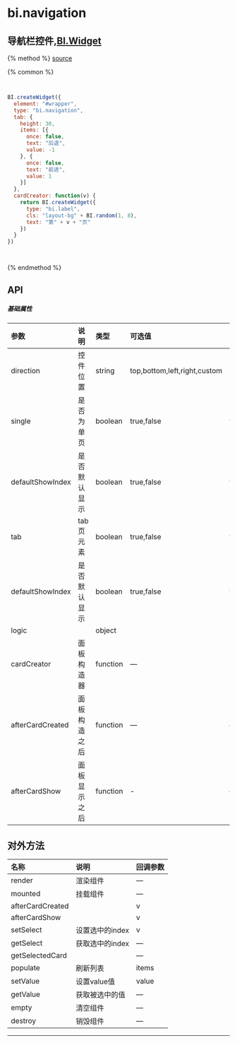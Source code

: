 # bi.navigation

## 导航栏控件,[BI.Widget](/core/widget.md)

{% method %}
[source](https://jsfiddle.net/fineui/ubsren48/)

{% common %}
```javascript


BI.createWidget({
  element: "#wrapper",
  type: "bi.navigation",
  tab: {
    height: 30,
    items: [{
      once: false,
      text: "后退",
      value: -1
    }, {
      once: false,
      text: "前进",
      value: 1
    }]
  },
  cardCreator: function(v) {
    return BI.createWidget({
      type: "bi.label",
      cls: "layout-bg" + BI.random(1, 8),
      text: "第" + v + "页"
    })
  }
})




```

{% endmethod %}

## API
##### 基础属性
| 参数    | 说明           | 类型  | 可选值 | 默认值
| :------ |:-------------  | :-----| :----|:----
| direction | 控件位置 | string | top,bottom,left,right,custom | "bottom"|
| single | 是否为单页 | boolean | true,false | true |
| defaultShowIndex | 是否默认显示 |boolean | true,false | true |
| tab | tab页元素 | boolean | true,false | true |
| defaultShowIndex | 是否默认显示 | boolean | true,false | false |
| logic | | object | | {dynamic:true} |
| cardCreator | 面板构造器 | function | — | v |
| afterCardCreated | 面板构造之后 | function | — | — |
| afterCardShow | 面板显示之后 | function | - | — |



## 对外方法
| 名称     | 说明                           |  回调参数     
| :------ |:-------------                  | :-----   
| render | 渲染组件  | — |
| mounted | 挂载组件 | —|
| afterCardCreated | | v |
| afterCardShow | | v |
| setSelect | 设置选中的index | v |
| getSelect | 获取选中的index| —|
| getSelectedCard | | —|
| populate | 刷新列表 | items |
| setValue | 设置value值 | value |
| getValue | 获取被选中的值 |—|
| empty| 清空组件|—|
| destroy| 销毁组件|—|



---



